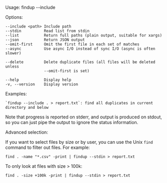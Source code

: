 
Usage: findup --include <path>

Options:

    --include <path> Include path
    --stdin          Read list from stdin
    --list           Return full paths (plain output, suitable for xargs)
    --json           Return JSON output
    --omit-first     Omit the first file in each set of matches
    --async          Use async I/O instead of sync I/O (async is often slower)

    --delete         Delete duplicate files (all files will be deleted unless
                     --omit-first is set)

    --help           Display help
    -v, --version    Display version

Examples:

    `findup --include . > report.txt`: find all duplicates in current directory and below

Note that progress is reported on stderr, and output is produced on stdout, so you can just pipe the output to ignore the status information.

Advanced selection:

If you want to select files by size or by user, you can use the Unix `find` command to filter out files. For example:

    find . -name "*.csv" -print | findup --stdin > report.txt

To only look at files with size > 100k:

    find . -size +100k -print | findup --stdin > report.txt

